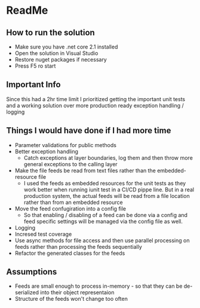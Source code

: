 # ReadMe

## How to run the solution

- Make sure you have .net core 2.1 installed
- Open the solution in Visual Studio
- Restore nuget packages if necessary
- Press F5 ro start

## Important Info

Since this had a 2hr time limit I prioritized getting the important unit tests and a working solution over more production ready exception handling / logging

## Things I would have done if I had more time

- Parameter validations for public methods
- Better exception handling
  - Catch exceptions at layer boundaries, log them and then throw more general exceptions to the calling layer
- Make the file feeds be read from text files rather than the embedded-resource file
  - I used the feeds as embedded resources for the unit tests as they work better when running iunit test in a CI/CD pippe line. But in a real production system, the actual feeds will be read from a file location rather than from an embedded resource
- Move the feed confugiration into a config file
  - So that enabling / disabling of a feed can be done via a config and feed specific settings will be managed via the config file as well.
- Logging
- Incresed test coverage
- Use async methods for file access and then use parallel processing on feeds rather than processing the feeds sequentially
- Refactor the generated classes for the feeds

## Assumptions

- Feeds are small enough to process in-memory - so that they can be de-serialized into their object representaion
- Structure of the feeds won't change too often